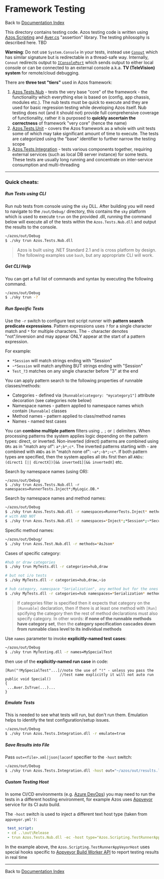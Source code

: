 # Framework Testing

Back to [Documentation Index](/src/documentation-index.md)


This directory contains testing code. Azos testing code is written using [Azos.Scripting](/src/Azos/Scripting) and
 [Aver.cs](/src/Azos/Aver.cs) "assertion" library. The testing philosophy is described here. TBD

**Warning**: Do not use `System.Console` in your tests, instead use [`Conout`](/src/Azos/Scripting) which has similar signature but is 
redirectable in a thread-safe way. Internally, `Conout` redirects output to [`IConsolePort`](/src/Azos/IO/Console) which 
sends output to either local console or can be connected to an external console a.k.a. **TV (TeleVision) system** 
for remote/cloud debugging.

There are **three test "tiers"** used in Azos framework:

1. [Azos.Tests.Nub](Azos.Tests.Nub) - tests the very base "core" of the framework - the functionality 
 which everything else is based on (config, app chassis, modules etc.). The nub tests must be quick to 
 execute and they are used for basic regression testing while developing Azos itself. Nub testing does not
 (and it should not) provide full comprehensive coverage of functionality, rather it is purposed to
 **quickly ascertain the correctness** of framework "very core" (hence the name)
1. [Azos.Tests.Unit](Azos.Tests.Unit) - covers the Azos framework as a whole with unit tests some of which
 may take significant amount of time to execute. The tests are categorized using the "base" identifier to further
 narrow the testing scope
1. [Azos.Tests.Integration](Azos.Tests.Integration) - tests various components together, requiring external services
 (such as local DB server instance) for some tests. These tests are usually long running and concentrate on inter-service
 consumption and multi-threading

---
### Quick cheats:

##### Run Tests using CLI
Run nub tests from console using the `sky` DLL. After building you will need to navigate to the `/out/Debug/` directory, this contains the `sky` platform which is used to execute `trun` on the provided .dll, running the command below will execute all of the tests within the `Azos.Tests.Nub.dll` and output the results to the console. 
```bash
~/azos/out/Debug
$ ./sky trun Azos.Tests.Nub.dll
```

> Azos is built using .NET Standard 2.1 and is cross platform by design. The following examples use `bash`, but any appropriate CLI will work.

##### Get CLI Help
You can get a full list of commands and syntax by executing the following command.
```bash
~/azos/out/Debug
$ ./sky trun -?
```

##### Run Specific Tests
Use the `-r` switch to configure test script runner with **pattern search predicate expressions**.
Pattern expressions uses `?` for a single character match and `*` for multiple characters. 
The `~` character denotes "not"/inversion and may appear ONLY appear at the start of a pattern expression.

For example:
- `*Session` will match strings ending with "Session"
- `~*Session` will match anything BUT strings ending with "Session"
- `Test_?3` matches on any single character before "3" at the end

You can apply pattern search to the following properties of runnable classes/methods:
- Categories - defined via `[Runnable(category: "mycategory1"]` attribute decoration (see categories note below)
- Namespace names - pattern applied to namespace names which contain `[Runnable]` classes
- Method names - pattern applied to class/method names
- Names - named test cases


You can **combine multiple pattern** filters using `,` `;` or `|` delimiters.
When processing patterns the system applies logic depending on the pattern types: direct, or inverted.
Non-inverted (direct) patterns are combined using `ORs` as in "match any of": `a*;b*;c*`.
The inverted patterns starting with `~` are combined with `ANDs` as in "match none of": `~a*;~b*;~c*`.
If both pattern types are specified, then the system applies all `ORs` first then all `ANDs`:  
 `(direct1 [|| directX])[&& inverted1][&& invertedX]` etc.

Search by namespace names (using OR):
```batch
~/azos/out/Debug
$ ./sky trun Azos.Tests.Nub.dll -r namespaces=RunnerTests.Inject*;MyLogic.DB.*
```

Search by namespace names and method names:

```bash
~/azos/out/Debug
$ ./sky trun Azos.Tests.Nub.dll -r namespaces=RunnerTests.Inject* methods=*Json_Read?-* names=case?
# with AND NOT
$ ./sky trun Azos.Tests.Nub.dll -r namespaces=*Inject*;*Session*;~*Secur* methods=~*Json*
```

Specific method names:
```bash
~/azos/out/Debug/
$ ./sky trun Azos.Test.Nub.dll -r methods=*AsJson*
```

Cases of specific category:
```bash
#hub or draw categories
$ ./sky trun MyTests.dll -r categories=hub,draw

# but not i/o tests
$ ./sky MyTests.dll -r categories=hub,draw,~io

# hub category, namespace "Serialization", any method but for the ones called "_Fail"
$ ./sky MyTests.dll -r categories=hub namespaces=*Serialization* method=~*_Fail
```

> If categories filter is specified then it expects that category on the `[Runnable]` declaration, then if there is at least one method with `[Run]` spcifying the category then 
> the rest of method declarations must also specify category. In other words: **if none of the runnable methods have category set**, then the **category specification cascades down from 
> runnable class level to its individual methods**

Use `names` parameter to invoke **explicitly-named test cases**:
```bash
~/azos/out/Debug
$ ./sky trun MyTesting.dll -r names=MySpecialTest
```
then use of the **explicitly-named run case** in code:
```CSharp
[Run("!MySpecialTest"...]//note the use of "!" - unless you pass the
                         //test name explicitly it will not auto run
public void Special()
{
 ...Aver.IsTrue(...)...
}
```



##### Emulate Tests
This is needed to see what tests will run, but don't run them. Emulation helps to identify the test
configuration/setup issues.
```bash
~/azos/out/Debug
$ ./sky trun Azos.Tests.Integration.dll -r emulate=true
```

##### Save Results into File
Pass `out=<file>.xml|json|laconf` specifier to the `-host` switch:
```bash
~/azos/out/Debug
$ ./sky trun Azos.Tests.Integration.dll -host out="~/azos/out/results.laconf"
```

##### Custom Testing Host
In some CI/CD environments (e.g. [Azure DevOps](https://azure.microsoft.com/en-us/services/devops/)) you may need to run the tests in a different hosting environment, for example
Azos uses [Appveyor](https://www.appveyor.com/) service for its CI auto build.

The `-host` switch is used to inject a different text host type (taken from `appveyor.yml')`:
```yml
 test_script:
 - cd ..\out\Release
 - trun Azos.Tests.Nub.dll -ec -host type="Azos.Scripting.TestRunnerAppVeyorHost, Azos"
```

In the example above, the `Azos.Scripting.TestRunnerAppVeyorHost` uses special hooks
specific to [Appveyor Build Worker API](https://www.appveyor.com/docs/build-worker-api/) 
to report testing results in real time

---
Back to [Documentation Index](/src/documentation-index.md)




